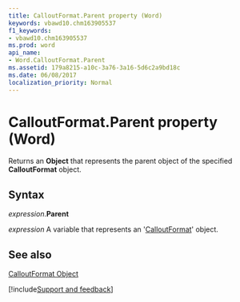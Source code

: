 ```yaml
---
title: CalloutFormat.Parent property (Word)
keywords: vbawd10.chm163905537
f1_keywords:
- vbawd10.chm163905537
ms.prod: word
api_name:
- Word.CalloutFormat.Parent
ms.assetid: 179a8215-a10c-3a76-3a16-5d6c2a9bd18c
ms.date: 06/08/2017
localization_priority: Normal
---
```



# CalloutFormat.Parent property (Word)

Returns an  **Object** that represents the parent object of the specified **CalloutFormat** object.


## Syntax

_expression_.**Parent**

_expression_ A variable that represents an '[CalloutFormat](Word.CalloutFormat.md)' object.


## See also


[CalloutFormat Object](Word.CalloutFormat.md)

[!include[Support and feedback](~/includes/feedback-boilerplate.md)]